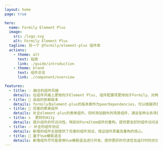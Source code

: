```yaml
---
layout: home
page: true

hero:
  name: Formily Element Plus
  image:
    src: /logo.svg
    alt: Formily Element Plus
  tagline: 另一个 @formily/element-plus 组件库
  actions:
    - theme: alt
      text: 指南
      link: ./guide/introduction
    - theme: brand
      text: 组件总览
      link: ./component/overview

features:
  - title: 💡 融合的组件风格
    details: 在组件风格上更倾向于Element Plus, 组件配置项更倾向于Formily，对两者冲突的配置项采取均衡的取舍，保证灵活性和风格的统一。
  - title: 🔌 自由的依赖版本
    details: formily及element-plus的版本都作为peerDependencies，可以根据项目需要选择自己需要的element-plus版本。
  - title: 🔑 完善的表单组件
    details: 补全element-plus的表单组件。同时添加额外的场景组件，满足各种业务场景。
  - title: ♿️  更好的A11y
    details: 提升组件的可访问性。特别对FormItem组件的重构，提供更友好的组件访问支持及视觉反馈。
  - title: ✅ 补全的组件测试
    details: 新增的组件全部提供了完善的组件测试，保证组件质量及重构的信心。
  - title: 📝 基于Vue模板语法
    details: 新增组件尽可能使用Vue模板语法进行开发，提供更好的可读性及运行时的优化，使得代码更易维护，性能更好。
---
```


<style>
:root {
  --vp-home-hero-name-color: transparent;
  --vp-home-hero-name-background: -webkit-linear-gradient(120deg, #bd34fe 30%, #41d1ff);

  --vp-home-hero-image-background-image: linear-gradient(-45deg, #bd34fe 50%, #47caff 50%);
  --vp-home-hero-image-filter: blur(44px);
}

h2:not(.vp-features h2) {
  text-align: center;
}

@media (min-width: 640px) {
  :root {
    --vp-home-hero-image-filter: blur(56px);
  }
}

@media (min-width: 960px) {
  :root {
    --vp-home-hero-image-filter: blur(68px);
  }
}
</style>
